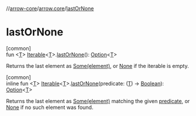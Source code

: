 //[arrow-core](../../index.md)/[arrow.core](index.md)/[lastOrNone](last-or-none.md)

# lastOrNone

[common]\
fun &lt;[T](last-or-none.md)&gt; [Iterable](https://kotlinlang.org/api/latest/jvm/stdlib/kotlin.collections/-iterable/index.html)&lt;[T](last-or-none.md)&gt;.[lastOrNone](last-or-none.md)(): [Option](-option/index.md)&lt;[T](last-or-none.md)&gt;

Returns the last element as [Some(element)](-some/index.md), or [None](-none/index.md) if the iterable is empty.

[common]\
inline fun &lt;[T](last-or-none.md)&gt; [Iterable](https://kotlinlang.org/api/latest/jvm/stdlib/kotlin.collections/-iterable/index.html)&lt;[T](last-or-none.md)&gt;.[lastOrNone](last-or-none.md)(predicate: ([T](last-or-none.md)) -&gt; [Boolean](https://kotlinlang.org/api/latest/jvm/stdlib/kotlin/-boolean/index.html)): [Option](-option/index.md)&lt;[T](last-or-none.md)&gt;

Returns the last element as [Some(element)](-some/index.md) matching the given [predicate](last-or-none.md), or [None](-none/index.md) if no such element was found.
